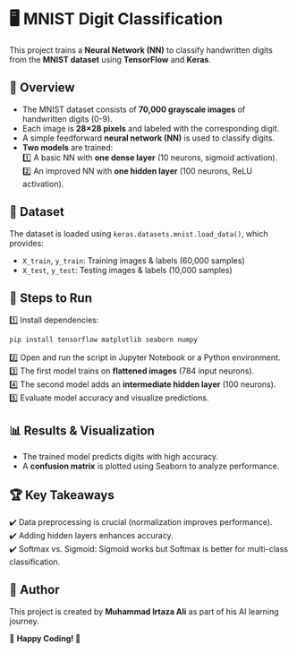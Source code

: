 # 🖥️ MNIST Digit Classification  

This project trains a **Neural Network (NN)** to classify handwritten digits from the **MNIST dataset** using **TensorFlow** and **Keras**.  

## 📌 Overview  
- The MNIST dataset consists of **70,000 grayscale images** of handwritten digits (0-9).  
- Each image is **28×28 pixels** and labeled with the corresponding digit.  
- A simple feedforward **neural network (NN)** is used to classify digits.  
- **Two models** are trained:  
  1️⃣ A basic NN with **one dense layer** (10 neurons, sigmoid activation).  
  2️⃣ An improved NN with **one hidden layer** (100 neurons, ReLU activation).  

## 📂 Dataset  
The dataset is loaded using `keras.datasets.mnist.load_data()`, which provides:  
- `X_train`, `y_train`: Training images & labels (60,000 samples)  
- `X_test`, `y_test`: Testing images & labels (10,000 samples)  

## 🚀 Steps to Run  
1️⃣ Install dependencies:  
   ```bash
   pip install tensorflow matplotlib seaborn numpy
   ```
2️⃣ Open and run the script in Jupyter Notebook or a Python environment.  
3️⃣ The first model trains on **flattened images** (784 input neurons).  
4️⃣ The second model adds an **intermediate hidden layer** (100 neurons).  
5️⃣ Evaluate model accuracy and visualize predictions.  

## 📊 Results & Visualization  
- The trained model predicts digits with high accuracy.  
- A **confusion matrix** is plotted using Seaborn to analyze performance.  

## 🏆 Key Takeaways  
✔️ Data preprocessing is crucial (normalization improves performance).  
✔️ Adding hidden layers enhances accuracy.  
✔️ Softmax vs. Sigmoid: Sigmoid works but Softmax is better for multi-class classification.  

## 👤 Author  
This project is created by **Muhammad Irtaza Ali** as part of his AI learning journey.  

📌 **Happy Coding! 🚀**  
